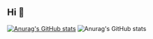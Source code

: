 ## Hi 👋
[![Anurag's GitHub stats](https://github-readme-stats.vercel.app/api?username=findnamed)](https://github.com/anuraghazra/github-readme-stats)
![Anurag's GitHub stats](https://github-readme-stats.vercel.app/api?username=findnamed&count_private=true)
<!--
**findnamed/findnamed** is a ✨ _special_ ✨ repository because its `README.md` (this file) appears on your GitHub profile.

Here are some ideas to get you started:

- 🔭 I’m currently working on ...
- 🌱 I’m currently learning ...
- 👯 I’m looking to collaborate on ...
- 🤔 I’m looking for help with ...
- 💬 Ask me about ...
- 📫 How to reach me: ...
- 😄 Pronouns: ...
- ⚡ Fun fact: ...
-->
